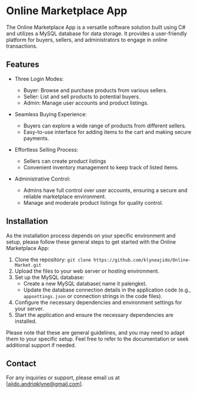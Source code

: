 # Online Marketplace App

The Online Marketplace App is a versatile software solution built using C# and utilizes a MySQL database for data storage. It provides a user-friendly platform for buyers, sellers, and administrators to engage in online transactions.

## Features

- Three Login Modes:
  - Buyer: Browse and purchase products from various sellers.
  - Seller: List and sell products to potential buyers.
  - Admin: Manage user accounts and product listings.

- Seamless Buying Experience:
  - Buyers can explore a wide range of products from different sellers.
  - Easy-to-use interface for adding items to the cart and making secure payments.

- Effortless Selling Process:
  - Sellers can create product listings
  - Convenient inventory management to keep track of listed items.

- Administrative Control:
  - Admins have full control over user accounts, ensuring a secure and reliable marketplace environment.
  - Manage and moderate product listings for quality control.

## Installation

As the installation process depends on your specific environment and setup, please follow these general steps to get started with the Online Marketplace App:

1. Clone the repository: `git clone https://github.com/klyneajido/Online-Market.git`
2. Upload the files to your web server or hosting environment.
3. Set up the MySQL database:
   - Create a new MySQL database( name it palengke).
   - Update the database connection details in the application code (e.g., `appsettings.json` or connection strings in the code files).
4. Configure the necessary dependencies and environment settings for your server.
5. Start the application and ensure the necessary dependencies are installed.

Please note that these are general guidelines, and you may need to adapt them to your specific setup. Feel free to refer to the documentation or seek additional support if needed.

## Contact

For any inquiries or support, please email us at [ajido.andriqklyne@gmail.com].
